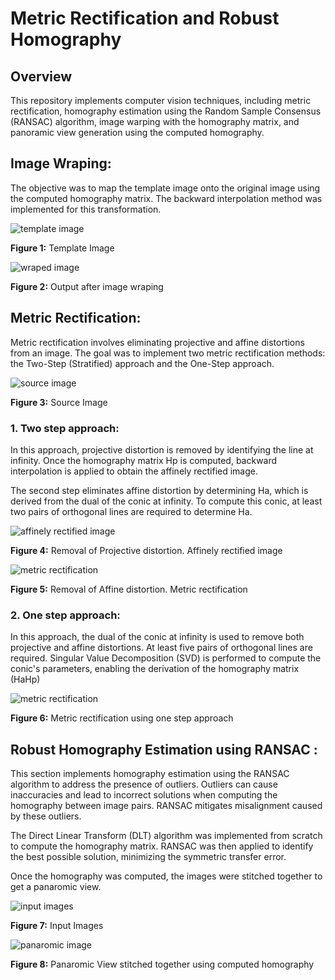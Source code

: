 # Metric Rectification and Robust Homography

## Overview

This repository implements computer vision techniques, including metric rectification, homography estimation using the Random Sample Consensus (RANSAC) algorithm, image warping with the homography matrix, and panoramic view generation using the computed homography.


## Image Wraping:

The objective was to map the template image onto the original image using the computed homography matrix. The backward interpolation method was implemented for this transformation.

![template image](outputs/template.png)

**Figure 1:** Template Image


![wraped image](outputs/image_warping.png)

**Figure 2:** Output after image wraping


## Metric Rectification:

Metric rectification involves eliminating projective and affine distortions from an image. The goal was to implement two metric rectification methods: the Two-Step (Stratified) approach and the One-Step approach.


![source image](outputs/original_door_img.png)

**Figure 3:** Source Image


### 1. Two step approach:

In this approach, projective distortion is removed by identifying the line at infinity. Once the homography matrix Hp is computed, backward interpolation is applied to obtain the affinely rectified image.

The second step eliminates affine distortion by determining Ha, which is derived from the dual of the conic at infinity. To compute this conic, at least two pairs of orthogonal lines are required to determine Ha.


![affinely rectified image](outputs/affinely_rectified.png)

**Figure 4:** Removal of Projective distortion. Affinely rectified image


![metric rectification](outputs/metric_rectified_stratified.png)

**Figure 5:** Removal of Affine distortion. Metric rectification


### 2. One step approach:

In this approach, the dual of the conic at infinity is used to remove both projective and affine distortions. At least five pairs of orthogonal lines are required. Singular Value Decomposition (SVD) is performed to compute the conic's parameters, enabling the derivation of the homography matrix (HaHp)

![metric rectification](outputs/metric_rectified_stratified.png)

**Figure 6:** Metric rectification using one step approach


## Robust Homography Estimation using RANSAC :

This section implements homography estimation using the RANSAC algorithm to address the presence of outliers. Outliers can cause inaccuracies and lead to incorrect solutions when computing the homography between image pairs. RANSAC mitigates misalignment caused by these outliers.

The Direct Linear Transform (DLT) algorithm was implemented from scratch to compute the homography matrix. RANSAC was then applied to identify the best possible solution, minimizing the symmetric transfer error.

Once the homography was computed, the images were stitched together to get a panaromic view.


![input images](outputs/images_to_be_stitched.png)

**Figure 7:** Input Images


![panaromic image](outputs/panaromic_output.png)

**Figure 8:** Panaromic View stitched together using computed homography
